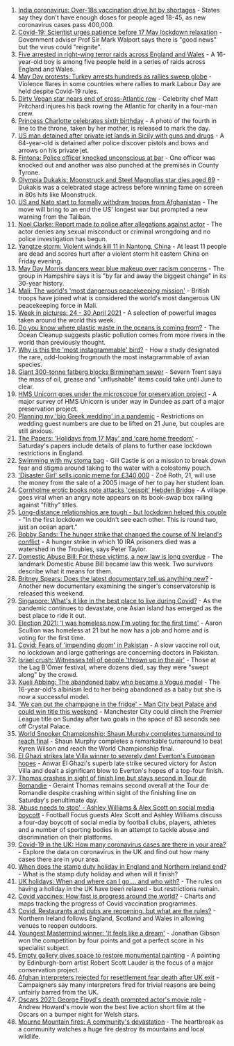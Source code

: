 1. [India coronavirus: Over-18s vaccination drive hit by shortages](https://www.bbc.co.uk/news/world-asia-india-56345591) - States say they don't have enough doses for people aged 18-45, as new coronavirus cases pass 400,000.
2. [Covid-19: Scientist urges patience before 17 May lockdown relaxation](https://www.bbc.co.uk/news/uk-56955105) - Government adviser Prof Sir Mark Walport says there is "good news" but the virus could "reignite".
3. [Five arrested in right-wing terror raids across England and Wales](https://www.bbc.co.uk/news/uk-england-leeds-56955711) - A 16-year-old boy is among five people held in a series of raids across England and Wales.
4. [May Day protests: Turkey arrests hundreds as rallies sweep globe](https://www.bbc.co.uk/news/world-56957360) - Violence flares in some countries where rallies to mark Labour Day are held despite Covid-19 rules.
5. [Dirty Vegan star nears end of cross-Atlantic row](https://www.bbc.co.uk/news/uk-wales-56921357) - Celebrity chef Matt Pritchard injures his back rowing the Atlantic for charity in a four-man crew.
6. [Princess Charlotte celebrates sixth birthday](https://www.bbc.co.uk/news/uk-56957564) - A photo of the fourth in line to the throne, taken by her mother, is released to mark the day.
7. [US man detained after private jet lands in Sicily with guns and drugs](https://www.bbc.co.uk/news/world-europe-56956600) - A 64-year-old is detained after police discover pistols and bows and arrows on his private jet.
8. [Fintona: Police officer knocked unconscious at bar](https://www.bbc.co.uk/news/uk-northern-ireland-56957767) - One officer was knocked out and another was also punched at the premises in County Tyrone.
9. [Olympia Dukakis: Moonstruck and Steel Magnolias star dies aged 89](https://www.bbc.co.uk/news/entertainment-arts-56957221) - Dukakis was a celebrated stage actress before winning fame on screen in 80s hits like Moonstruck.
10. [US and Nato start to formally withdraw troops from Afghanistan](https://www.bbc.co.uk/news/world-us-canada-56955702) - The move will bring to an end the US' longest war but prompted a new warning from the Taliban.
11. [Noel Clarke: Report made to police after allegations against actor](https://www.bbc.co.uk/news/entertainment-arts-56956429) - The actor denies any sexual misconduct or criminal wrongdoing and no police investigation has begun.
12. [Yangtze storm: Violent winds kill 11 in Nantong, China](https://www.bbc.co.uk/news/world-asia-china-56954716) - At least 11 people are dead and scores hurt after a violent storm hit eastern China on Friday evening.
13. [May Day Morris dancers wear blue makeup over racism concerns](https://www.bbc.co.uk/news/uk-england-hampshire-56956071) - The group in Hampshire says it is "by far and away the biggest change" in its 30-year history.
14. [Mali: The world's 'most dangerous peacekeeping mission'](https://www.bbc.co.uk/news/world-africa-56949408) - British troops have joined what is considered the world's most dangerous UN peacekeeping force in Mali.
15. [Week in pictures: 24 - 30 April 2021](https://www.bbc.co.uk/news/in-pictures-56931344) - A selection of powerful images taken around the world this week.
16. [Do you know where plastic waste in the oceans is coming from?](https://www.bbc.co.uk/news/science-environment-56937300) - The Ocean Cleanup suggests plastic pollution comes from more rivers in the world than previously thought.
17. [Why is this the 'most instagrammable' bird?](https://www.bbc.co.uk/news/science-environment-56946165) - How a study designated the rare, odd-looking frogmouth the most instagrammable of avian species.
18. [Giant 300-tonne fatberg blocks Birmingham sewer](https://www.bbc.co.uk/news/uk-england-birmingham-56952152) - Severn Trent says the mass of oil, grease and "unflushable" items could take until June to clear.
19. [HMS Unicorn goes under the microscope for preservation project](https://www.bbc.co.uk/news/uk-scotland-tayside-central-56818539) - A major survey of HMS Unicorn is under way in Dundee as part of a major preservation project.
20. [Planning my 'big Greek wedding' in a pandemic](https://www.bbc.co.uk/news/uk-england-london-56913278) - Restrictions on wedding guest numbers are due to be lifted on 21 June, but couples are still anxious.
21. [The Papers: 'Holidays from 17 May' and 'care home freedom'](https://www.bbc.co.uk/news/blogs-the-papers-56952475) - Saturday's papers include details of plans to further ease lockdown restrictions in England.
22. [Swimming with my stoma bag](https://www.bbc.co.uk/news/uk-56936346) - Gill Castle is on a mission to break down fear and stigma around taking to the water with a colostomy pouch.
23. ['Disaster Girl' sells iconic meme for £340,000](https://www.bbc.co.uk/news/world-us-canada-56948514) - Zoë Roth, 21, will use the money from the sale of a 2005 image of her to pay her student loan.
24. [Cornholme erotic books note attacks 'cesspit' Hebden Bridge](https://www.bbc.co.uk/news/uk-england-leeds-56948184) - A village goes viral when an angry note appears on its book-swap box railing against "filthy" titles.
25. [Long-distance relationships are tough - but lockdown helped this couple](https://www.bbc.co.uk/news/uk-56762942) - "In the first lockdown we couldn't see each other. This is round two, just an ocean apart."
26. [Bobby Sands: The hunger strike that changed the course of N Ireland's conflict](https://www.bbc.co.uk/news/stories-56937259) - A hunger strike in which 10 IRA prisoners died was a watershed in the Troubles, says Peter Taylor.
27. [Domestic Abuse Bill: For these victims, a new law is long overdue](https://www.bbc.co.uk/news/uk-56945169) - The landmark Domestic Abuse Bill became law this week. Two survivors describe what it means for them.
28. [Britney Spears: Does the latest documentary tell us anything new?](https://www.bbc.co.uk/news/entertainment-arts-56801778) - Another new documentary examining the singer's conservatorship is released this weekend.
29. [Singapore: What's it like in the best place to live during Covid?](https://www.bbc.co.uk/news/world-asia-56939261) - As the pandemic continues to devastate, one Asian island has emerged as the best place to ride it out.
30. [Election 2021: 'I was homeless now I'm voting for the first time'](https://www.bbc.co.uk/news/uk-england-tyne-56860231) - Aaron Scullion was homeless at 21 but he now has a job and home and is voting for the first time.
31. [Covid: Fears of 'impending doom' in Pakistan](https://www.bbc.co.uk/news/world-asia-56888541) - A slow vaccine roll out, no lockdown and large gatherings are concerning doctors in Pakistan.
32. [Israel crush: Witnesses tell of people 'thrown up in the air'](https://www.bbc.co.uk/news/world-middle-east-56940704) - Those at the Lag B'Omer festival, where dozens died, say they were "swept along" by the crowd.
33. [Xueli Abbing: The abandoned baby who became a Vogue model](https://www.bbc.co.uk/news/world-asia-china-56464881) - The 16-year-old's albinism led to her being abandoned as a baby but she is now a successful model.
34. ['We can put the champagne in the fridge' - Man City beat Palace and could win title this weekend](https://www.bbc.co.uk/sport/football/56869463) - Manchester City could clinch the Premier League title on Sunday after two goals in the space of 83 seconds see off Crystal Palace.
35. [World Snooker Championship: Shaun Murphy completes turnaround to reach final](https://www.bbc.co.uk/sport/snooker/56952295) - Shaun Murphy completes a remarkable turnaround to beat Kyren Wilson and reach the World Championship final.
36. [El Ghazi strikes late Villa winner to severely dent Everton's European hopes](https://www.bbc.co.uk/sport/football/56869464) - Anwar El Ghazi's superb late strike secured victory for Aston Villa and dealt a significant blow to Everton's hopes of a top-four finish.
37. [Thomas crashes in sight of finish line but stays second in Tour de Romandie](https://www.bbc.co.uk/sport/cycling/56925163) - Geraint Thomas remains second overall at the Tour de Romandie despite crashing within sight of the finishing line on Saturday's penultimate day.
38. ['Abuse needs to stop' - Ashley Williams & Alex Scott on social media boycott](https://www.bbc.co.uk/sport/av/football/56956918) - Football Focus guests Alex Scott and Ashley Williams discuss a four-day boycott of social media by football clubs, players, athletes and a number of sporting bodies in an attempt to tackle abuse and discrimination on their platforms.
39. [Covid-19 in the UK: How many coronavirus cases are there in your area?](https://www.bbc.co.uk/news/uk-51768274) - Explore the data on coronavirus in the UK and find out how many cases there are in your area.
40. [When does the stamp duty holiday in England and Northern Ireland end?](https://www.bbc.co.uk/news/business-53319433) - What is the stamp duty holiday and when will it finish?
41. [UK holidays: When and where can I go.... and who with?](https://www.bbc.co.uk/news/explainers-52646738) - The rules on having a holiday in the UK have been relaxed - but restrictions remain.
42. [Covid vaccines: How fast is progress around the world?](https://www.bbc.co.uk/news/world-56237778) - Charts and maps tracking the progress of Covid vaccination programmes.
43. [Covid: Restaurants and pubs are reopening, but what are the rules?](https://www.bbc.co.uk/news/business-52977388) - Northern Ireland follows England, Scotland and Wales in allowing venues to reopen outdoors.
44. [Youngest Mastermind winner: 'It feels like a dream'](https://www.bbc.co.uk/news/uk-56900431) - Jonathan Gibson won the competition by four points and got a perfect score in his specialist subject.
45. [Empty gallery gives space to restore monumental painting](https://www.bbc.co.uk/news/uk-scotland-56900966) - A painting by Edinburgh-born artist Robert Scott Lauder is the focus of a major conservation project.
46. [Afghan interpreters rejected for resettlement fear death after UK exit](https://www.bbc.co.uk/news/world-asia-56831875) - Campaigners say many interpreters fired for trivial reasons are being unfairly barred from the UK.
47. [Oscars 2021: George Floyd's death prompted actor's movie role](https://www.bbc.co.uk/news/uk-wales-56878743) - Andrew Howard's movie won the best live action short film at the Oscars on a bumper night for Welsh stars.
48. [Mourne Mountain fires: A community's devastation](https://www.bbc.co.uk/news/uk-northern-ireland-56879021) - The heartbreak as a community watches a huge fire destroy its mountains and local wildlife.
